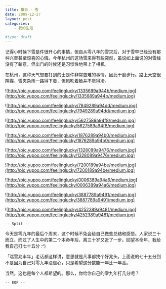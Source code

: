 ```yaml
---
title: 摄影 - 雪
date: 2009-12-27
layout: post
categories:
    - 我的生活

#type: draft
---
```


记得小时候下雪是件很开心的事情，但自从零八年的雪灾后，对于雪早已经没有那种兴奋甚至惊喜的心情。今年杭州的这场雪来得有些突然，虽说如上面说的对雪经没有了新意，但出门的时候还是习惯性地带上了相机。

在杭州，这种天气想要打到的士是件非常苦难的事情，因此干脆步行。路上天空很阴霾，雪夹杂雨一路得下着，但风吹着脸并不觉得冷。

![http://pic.yupoo.com/feelinglucky/1335689a944b/medium.jpg](http://pic.yupoo.com/feelinglucky/1335689a944b/medium.jpg)

![http://pic.yupoo.com/feelinglucky/7949289a94dd/medium.jpg](http://pic.yupoo.com/feelinglucky/7949289a94dd/medium.jpg)

![http://pic.yupoo.com/feelinglucky/5627589a94f8/medium.jpg](http://pic.yupoo.com/feelinglucky/5627589a94f8/medium.jpg)

![http://pic.yupoo.com/feelinglucky/1876289a94b0/medium.jpg](http://pic.yupoo.com/feelinglucky/1876289a94b0/medium.jpg)

![http://pic.yupoo.com/feelinglucky/1328089a9476/medium.jpg](http://pic.yupoo.com/feelinglucky/1328089a9476/medium.jpg)

![http://pic.yupoo.com/feelinglucky/7200189a94be/medium.jpg](http://pic.yupoo.com/feelinglucky/7200189a94be/medium.jpg)

![http://pic.yupoo.com/feelinglucky/0006389a94a6/medium.jpg](http://pic.yupoo.com/feelinglucky/0006389a94a6/medium.jpg)

![http://pic.yupoo.com/feelinglucky/3887789a9491/medium.jpg](http://pic.yupoo.com/feelinglucky/3887789a9491/medium.jpg)

![http://pic.yupoo.com/feelinglucky/4252389a9481/medium.jpg](http://pic.yupoo.com/feelinglucky/4252389a9481/medium.jpg)

`-- Split --`

今天是零九年的最后个周末，这个时候不免会给自己做些总结和感悟。人家说三十而立，而过了人生中的第二个本命年后，离三十岁又近了一步。回望本命年，我给我自己打七十五分 :^)

「瑞雪兆丰年」老话都这样讲，意思就是凡事都找个好兆头。上面说的七十五分到不是因为自己对零九年没信心，只是希望这分数能一年比一年高。

当然，这也是每个人都希望的。那么，你给你自己的零九年打几分呢？

`-- EOF --`
